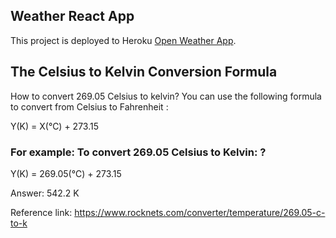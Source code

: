 ## Weather React App

This project is deployed to Heroku [Open Weather App](https://github.com/facebook/create-react-app).

## The Celsius to Kelvin Conversion Formula

How to convert 269.05 Celsius to kelvin? You can use the following formula to convert from Celsius to Fahrenheit :

Y(K) = X(℃) + 273.15

### For example: To convert 269.05 Celsius to Kelvin: ?

Y(K) = 269.05(℃) + 273.15

Answer: 542.2 K

Reference link: https://www.rocknets.com/converter/temperature/269.05-c-to-k
